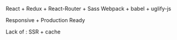 React + Redux + React-Router + Sass
Webpack + babel + uglify-js

Responsive + Production Ready




Lack of : SSR + cache
